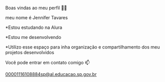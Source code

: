 Boas vindas ao meu perfil 💙💙

meu nome é Jennifer Tavares 


*Estou estudando na Alura

*Estou me desenvolvendo

*Utilizo esse espaço para inha organização e compartilhamento dos meu projetos desenvolvidos


Você pode entrar em contato comigo 📫

00001116108884sp@al.educacao.sp.gov.br

